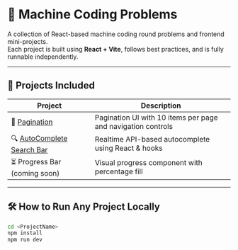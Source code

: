 # 🚀 Machine Coding Problems

A collection of React-based machine coding round problems and frontend mini-projects.  
Each project is built using **React + Vite**, follows best practices, and is fully runnable independently.

---

## 📂 Projects Included

| Project                   | Description                                                |
|---------------------------|------------------------------------------------------------|
| 🔢 [Pagination](./Pagination)             | Pagination UI with 10 items per page and navigation controls |
| 🔍 [AutoComplete Search Bar](./AutoCompleteSearchBar) | Realtime API-based autocomplete using React & hooks         |
| ⏳ Progress Bar (coming soon)  | Visual progress component with percentage fill             |

---

## 🛠 How to Run Any Project Locally

```bash
cd <ProjectName>
npm install
npm run dev
